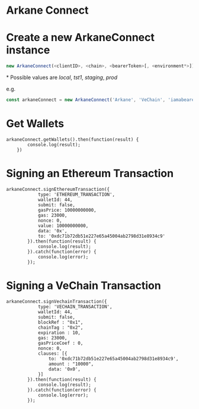 Arkane Connect
===

# Create a new ArkaneConnect instance

```javascript
new ArkaneConnect(<clientID>, <chain>, <bearerToken>[, <environment*>]);
```

\* Possible values are *local*, *tst1*, *staging*, *prod*

e.g.
```javascript
const arkaneConnect = new ArkaneConnect('Arkane', 'VeChain', 'iamabearertoken');
```

# Get Wallets

```
arkaneConnect.getWallets().then(function(result) {
        console.log(result);
    })
```

# Signing an Ethereum Transaction

```
arkaneConnect.signEthereumTransaction({
            type: 'ETHEREUM_TRANSACTION',
            walletId: 44,
            submit: false,
            gasPrice: 10000000000,
            gas: 23000,
            nonce: 0,
            value: 10000000000,
            data: '0x',
            to: '0xdc71b72db51e227e65a45004ab2798d31e8934c9'
        }).then(function(result) {
            console.log(result);
        }).catch(function(error) {
            console.log(error);
        });
```

# Signing a VeChain Transaction

```
arkaneConnect.signVechainTransaction({
            type: 'VECHAIN_TRANSACTION',
            walletId: 44,
            submit: false,
            blockRef : "0x1",
            chainTag : "0x2",
            expiration : 10,
            gas: 23000,
            gasPriceCoef : 0,
            nonce: 0,
            clauses: [{
                to: '0xdc71b72db51e227e65a45004ab2798d31e8934c9',
                amount : "10000",
                data: '0x0',
            }]
        }).then(function(result) {
            console.log(result);
        }).catch(function(error) {
            console.log(error);
        });
```
